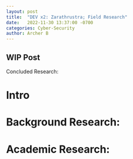 ```yaml
---
layout: post
title:  "DEV x2: Zarathrustra; Field Research"
date:   2022-11-30 13:37:00 -0700
categories: Cyber-Security
author: Archer B
---
```

WIP Post
---
Concluded Research:

# Intro

# Background Research:



# Academic Research: